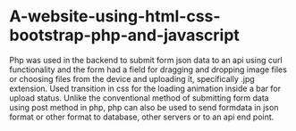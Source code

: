 # A-website-using-html-css-bootstrap-php-and-javascript
Php was used in the backend to submit form json data to an api using curl functionality and the form had a field for dragging and dropping image files or choosing files from the device and uploading it, specifically .jpg extension. Used transition in css for the loading animation inside a bar for upload status.
Unlike the conventional method of submitting form data using post method in php, php can also be used to send formdata in json format or other format to database, other servers or to an api end point.
